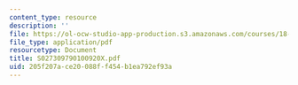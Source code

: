 ```yaml
---
content_type: resource
description: ''
file: https://ol-ocw-studio-app-production.s3.amazonaws.com/courses/18-996-random-matrix-theory-and-its-applications-spring-2004/205f207ace20088ff454b1ea792ef93a_S027309790100920X.pdf
file_type: application/pdf
resourcetype: Document
title: S027309790100920X.pdf
uid: 205f207a-ce20-088f-f454-b1ea792ef93a
---
```

